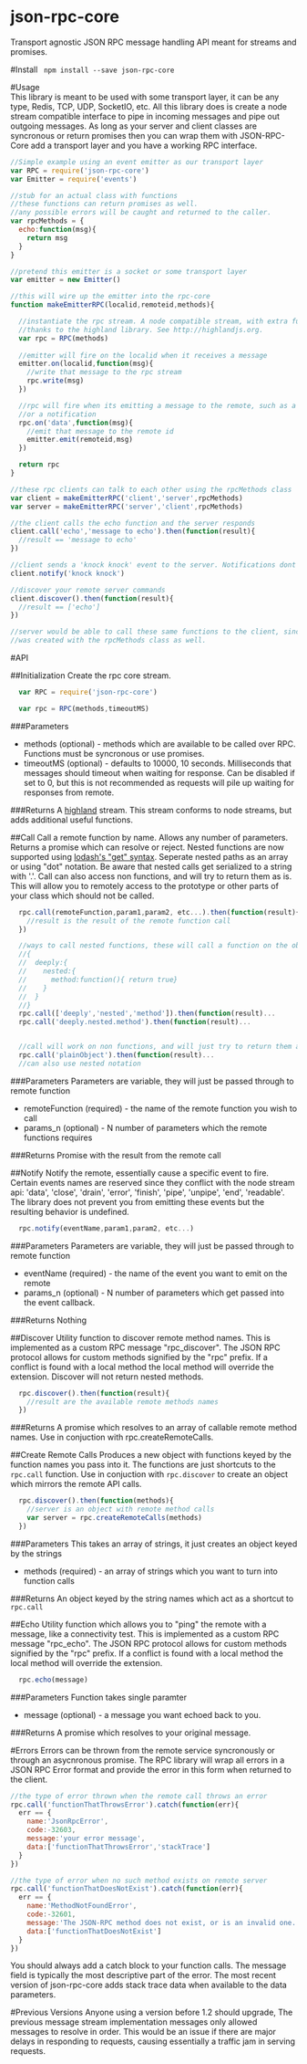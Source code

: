 # json-rpc-core
Transport agnostic JSON RPC message handling API meant for streams and promises.  

#Install
``` npm install --save json-rpc-core```   

#Usage  
This library is meant to be used with some transport layer, it can be any type, Redis, TCP, UDP, SocketIO, etc.
All this library does is create a node stream compatible interface to pipe in incoming messages and pipe out outgoing messages.
As long as your server and client classes are syncronous or return promises then you can wrap them with JSON-RPC-Core add a transport layer
and you have a working RPC interface.

```js
//Simple example using an event emitter as our transport layer
var RPC = require('json-rpc-core')
var Emitter = require('events')

//stub for an actual class with functions
//these functions can return promises as well.
//any possible errors will be caught and returned to the caller.
var rpcMethods = {
  echo:function(msg){
    return msg
  }
}

//pretend this emitter is a socket or some transport layer
var emitter = new Emitter()

//this will wire up the emitter into the rpc-core
function makeEmitterRPC(localid,remoteid,methods){

  //instantiate the rpc stream. A node compatible stream, with extra functions
  //thanks to the highland library. See http://highlandjs.org.
  var rpc = RPC(methods)
  
  //emitter will fire on the localid when it receives a message
  emitter.on(localid,function(msg){
    //write that message to the rpc stream
    rpc.write(msg)
  })

  //rpc will fire when its emitting a message to the remote, such as a response
  //or a notification
  rpc.on('data',function(msg){
    //emit that message to the remote id
    emitter.emit(remoteid,msg)
  })

  return rpc
}

//these rpc clients can talk to each other using the rpcMethods class
var client = makeEmitterRPC('client','server',rpcMethods)
var server = makeEmitterRPC('server','client',rpcMethods)

//the client calls the echo function and the server responds
client.call('echo','message to echo').then(function(result){
  //result == 'message to echo'
})

//client sends a 'knock knock' event to the server. Notifications dont expect a response.
client.notify('knock knock')

//discover your remote server commands
client.discover().then(function(result){
  //result == ['echo']
})

//server would be able to call these same functions to the client, since the client
//was created with the rpcMethods class as well. 

```
#API

##Initialization
Create the rpc core stream. 

```js
  var RPC = require('json-rpc-core')

  var rpc = RPC(methods,timeoutMS)
```
###Parameters
* methods (optional) - methods which are available to be called over RPC. Functions must be syncronous or use promises.
* timeoutMS (optional) - defaults to 10000, 10 seconds. Milliseconds that messages should timeout when waiting for response. Can be disabled if set to 0, but this is not recommended
as requests will pile up waiting for responses from remote. 

###Returns
A [highland](http://highlandjs.org) stream. This stream conforms to node streams, but adds additional useful functions.

##Call
Call a remote function by name. Allows any number of parameters. Returns a promise which can resolve or reject.
Nested functions are now supported using [lodash's "get" syntax](https://lodash.com/docs/4.17.4#get). Seperate nested paths as an array or using
"dot" notation. Be aware that nested calls get serialized to a string with '.'. Call can also access non functions, 
and will try to return them as is. This will allow you to remotely access to the prototype or other parts of your class which should not be called. 
```js
  rpc.call(remoteFunction,param1,param2, etc...).then(function(result){
    //result is the result of the remote function call
  })

  //ways to call nested functions, these will call a function on the object
  //{
  //  deeply:{
  //    nested:{
  //      method:function(){ return true}
  //    }
  //  }
  //}
  rpc.call(['deeply','nested','method']).then(function(result)...
  rpc.call('deeply.nested.method').then(function(result)...


  //call will work on non functions, and will just try to return them as is
  rpc.call('plainObject').then(function(result)...
  //can also use nested notation
```

###Parameters
Parameters are variable, they will just be passed through to remote function    
* remoteFunction (required) - the name of the remote function you wish to call
* params_n (optional) - N number of parameters which the remote functions requires

###Returns
Promise with the result from the remote call


##Notify
Notify the remote, essentially cause a specific event to fire. Certain events names are reserved since they conflict
with the node stream api: 'data', 'close', 'drain', 'error', 'finish', 'pipe', 'unpipe', 'end', 'readable'.
The library does not prevent you from emitting these events but the resulting behavior is undefined. 

```js
  rpc.notify(eventName,param1,param2, etc...)
```

###Parameters
Parameters are variable, they will just be passed through to remote function    
* eventName (required) - the name of the event you want to emit on the remote
* params_n (optional) - N number of parameters which get passed into the event callback.

###Returns
Nothing

##Discover
Utility function to discover remote method names. This is implemented as a custom RPC message "rpc_discover". The
JSON RPC protocol allows for custom methods signified by the "rpc" prefix. If a conflict is found with a local method
the local method will override the extension. Discover will not return nested methods.

```js
  rpc.discover().then(function(result){
    //result are the available remote methods names
  })
```

###Returns
A promise which resolves to an array of callable remote method names.  Use in conjuction with rpc.createRemoteCalls.

##Create Remote Calls
Produces a new object with functions keyed by the function names you pass into it.
The functions are just shortcuts to the `rpc.call` function.  Use in conjuction
with `rpc.discover` to create an object which mirrors the remote API calls.

```js
  rpc.discover().then(function(methods){
    //server is an object with remote method calls
    var server = rpc.createRemoteCalls(methods)
  })
```

###Parameters
This takes an array of strings, it just creates an object keyed by the strings
* methods (required) - an array of strings which you want to turn into function calls

###Returns
An object keyed by the string names which act as a shortcut to `rpc.call`

##Echo
Utility function which allows you to "ping" the remote with a message, like a connectivity test. This is implemented as a custom RPC message "rpc_echo". The
JSON RPC protocol allows for custom methods signified by the "rpc" prefix. If a conflict is found with a local method
the local method will override the extension. 

```js
  rpc.echo(message)
```

###Parameters
Function takes single paramter
* message (optional) - a message you want echoed back to you.

###Returns
A promise which resolves to your original message.

#Errors
Errors can be thrown from the remote service syncronously or through an asycnronous promise. The RPC library
will wrap all errors in a JSON RPC Error format and provide the error in this form when returned to the client.

```js
//the type of error thrown when the remote call throws an error
rpc.call('functionThatThrowsError').catch(function(err){
  err == {
    name:'JsonRpcError',
    code:-32603,
    message:'your error message',
    data:['functionThatThrowsError','stackTrace']
  }
})

//the type of error when no such method exists on remote server
rpc.call('functionThatDoesNotExist').catch(function(err){
  err == {
    name:'MethodNotFoundError',
    code:-32601,
    message:'The JSON-RPC method does not exist, or is an invalid one.',
    data:['functionThatDoesNotExist']
  }
})
```
You should always add a catch block to your function calls. The message field is typically the most descriptive part
of the error. The most recent version of json-rpc-core adds stack trace data when available to the data parameters.


#Previous Versions
Anyone using a version before 1.2 should upgrade, The previous message stream
implementation messages only allowed messages to resolve in order. This would be an issue if there are 
major delays in responding to requests, causing essentially a traffic jam in serving requests. 


